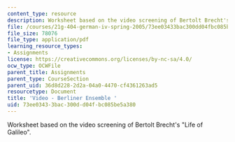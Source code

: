 ```yaml
---
content_type: resource
description: Worksheet based on the video screening of Bertolt Brecht's "Life of Galileo".
file: /courses/21g-404-german-iv-spring-2005/73ee03433bac300dd04fbc085be5a380_MIT21G_404S05_videoberline.pdf
file_size: 78076
file_type: application/pdf
learning_resource_types:
- Assignments
license: https://creativecommons.org/licenses/by-nc-sa/4.0/
ocw_type: OCWFile
parent_title: Assignments
parent_type: CourseSection
parent_uid: 36d8d228-2d2a-04a0-4470-cf4361263ad5
resourcetype: Document
title: 'Video - Berliner Ensemble '
uid: 73ee0343-3bac-300d-d04f-bc085be5a380
---
```

Worksheet based on the video screening of Bertolt Brecht's "Life of Galileo".